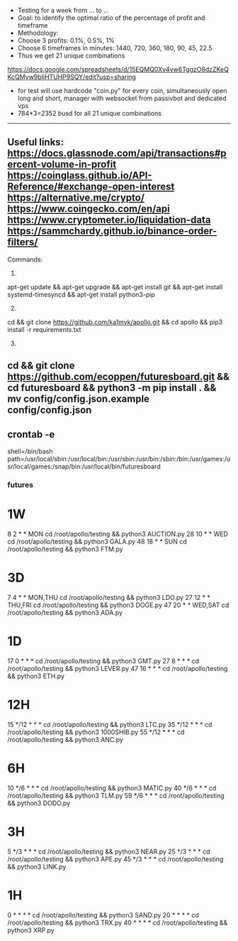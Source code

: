 - Testing for a week from ... to ...
- Goal: to identify the optimal ratio of the percentage of profit and timeframe
- Methodology:
- Choose 3 profits: 0.1%, 0.5%, 1%
- Choose 6 timeframes in minutes: 1440, 720, 360, 180, 90, 45, 22.5
- Thus we get 21 unique combinations
																
https://docs.google.com/spreadsheets/d/15EQMQ0Xv4vw6TggzO8dzZKeQKcQMyw9bIjHTUHP9SQY/edit?usp=sharing


- for test will use hardcode "coin.py" for every coin, simultaneously open long and short, manager with websocket from passivbot and dedicated vps
- 784*3=2352 busd for all 21 unique combinations
-------
Useful links:
https://docs.glassnode.com/api/transactions#percent-volume-in-profit
https://coinglass.github.io/API-Reference/#exchange-open-interest
https://alternative.me/crypto/
https://www.coingecko.com/en/api
https://www.cryptometer.io/liquidation-data
https://sammchardy.github.io/binance-order-filters/
-------
Commands:

1)
apt-get update && 
apt-get upgrade && 
apt-get install git && 
apt-get install systemd-timesyncd && 
apt-get install python3-pip

2)
cd &&
git clone https://github.com/ka1myk/apollo.git &&
cd apollo && 
pip3 install -r requirements.txt

3)
cd && 
git clone https://github.com/ecoppen/futuresboard.git && 
cd futuresboard && 
python3 -m pip install . &&
mv config/config.json.example config/config.json
--------
crontab -e
--------
shell=/bin/bash path=/usr/local/sbin:/usr/local/bin:/usr/sbin:/usr/bin:/sbin:/bin:/usr/games:/usr/local/games:/snap/bin:/usr/local/bin/futuresboard
### futures ###
# 1W
8 2 * * MON cd /root/apollo/testing && python3 AUCTION.py
28 10 * * WED cd /root/apollo/testing && python3 GALA.py
48 18 * * SUN cd /root/apollo/testing && python3 FTM.py

# 3D
7 4 * * MON,THU cd /root/apollo/testing && python3 LDO.py
27 12 * * THU,FRI cd /root/apollo/testing && python3 DOGE.py
47 20 * * WED,SAT cd /root/apollo/testing && python3 ADA.py

# 1D
17 0 * * * cd /root/apollo/testing && python3 GMT.py
27 8 * * * cd /root/apollo/testing && python3 LEVER.py
47 16 * * * cd /root/apollo/testing && python3 ETH.py

# 12H
15 */12 * * * cd /root/apollo/testing && python3 LTC.py
35 */12 * * * cd /root/apollo/testing && python3 1000SHIB.py
55 */12 * * * cd /root/apollo/testing && python3 ANC.py

# 6H
10 */6 * * * cd /root/apollo/testing && python3 MATIC.py
40 */6 * * * cd /root/apollo/testing && python3 TLM.py
59 */6 * * * cd /root/apollo/testing && python3 DODO.py

# 3H
5  */3 * * * cd /root/apollo/testing && python3 NEAR.py
25 */3 * * * cd /root/apollo/testing && python3 APE.py
45 */3 * * * cd /root/apollo/testing && python3 LINK.py

# 1H
0  * * * * cd /root/apollo/testing && python3 SAND.py
20 * * * * cd /root/apollo/testing && python3 TRX.py
40 * * * * cd /root/apollo/testing && python3 XRP.py


